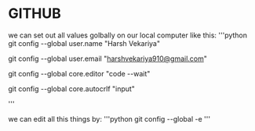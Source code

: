 # GITHUB
we can set out all values golbally on our local computer like this:
'''python
git config --global user.name "Harsh Vekariya"

git config --global user.email "harshvekariya910@gmail.com"

git config --global core.editor "code --wait"

git config --global core.autocrlf "input"

'''

we can edit all this things by:
'''python
git config --global -e
'''
